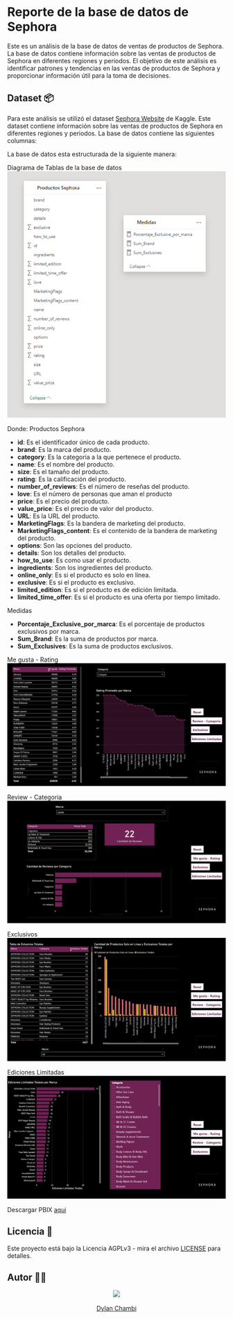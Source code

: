 # Reporte de la base de datos de Sephora

Este es un análisis de la base de datos de ventas de productos de Sephora. La base de datos contiene información sobre las ventas de productos de Sephora en diferentes regiones y periodos. El objetivo de este análisis es identificar patrones y tendencias en las ventas de productos de Sephora y proporcionar información útil para la toma de decisiones.

## Dataset 📦

Para este análisis se utilizó el dataset [Sephora Website](https://www.kaggle.com/datasets/raghadalharbi/all-products-available-on-sephora-website?resource=download) de Kaggle. Este dataset contiene información sobre las ventas de productos de Sephora en diferentes regiones y periodos. La base de datos contiene las siguientes columnas:

La base de datos esta estructurada de la siguiente manera:

Diagrama de Tablas de la base de datos
![Diagrama de Tablas](./images/datos.png)

Donde:
Productos Sephora
- **id**: Es el identificador único de cada producto.
- **brand**: Es la marca del producto.
- **category**: Es la categoria a la que pertenece el producto.
- **name**: Es el nombre del producto.
- **size**: Es el tamaño del producto.
- **rating**: Es la calificación del producto.
- **number_of_reviews**: Es el número de reseñas del producto.
- **love**: Es el número de personas que aman el producto
- **price**: Es el precio del producto.
- **value_price**: Es el precio de valor del producto.
- **URL**: Es la URL del producto.
- **MarketingFlags**: Es la bandera de marketing del producto.
- **MarketingFlags_content**: Es el contenido de la bandera de marketing del producto.
- **options**: Son las opciones del producto.
- **details**: Son los detalles del producto.
- **how_to_use**: Es como usar el producto.
- **ingredients**: Son los ingredientes del producto.
- **online_only**: Es si el producto es solo en línea.
- **exclusive**: Es si el producto es exclusivo.
- **limited_edition**: Es si el producto es de edición limitada.
- **limited_time_offer**: Es si el producto es una oferta por tiempo limitado.

Medidas
- **Porcentaje_Exclusive_por_marca**: Es el porcentaje de productos exclusivos por marca.
- **Sum_Brand**: Es la suma de productos por marca.
- **Sum_Exclusives**: Es la suma de productos exclusivos.


Me gusta - Rating
![Me gusta - Rating](./images/me-gusta-rating.png)

Review - Categoria
![Review - Categoria](./images/review-categoria.png)

Exclusivos
![Exclusivos](./images/exclusivos.png)

Ediciones Limitadas
![Ediciones Limitadas](./images/ediciones-limitadas.png)

Descargar PBIX [aqui](./analisis-sephora.pbix)

## Licencia 📝

Este proyecto está bajo la Licencia AGPLv3 - mira el archivo [LICENSE](LICENSE) para detalles.


## Autor 👨‍💻

<p align="center">
  <a href="https://github.com/Dylan-Chambi">
  <img src="https://contrib.rocks/image?repo=Dylan-Chambi/nutrimatch-backend"/>
  <p align="center">Dylan Chambi</p>
  </a>
</p>
